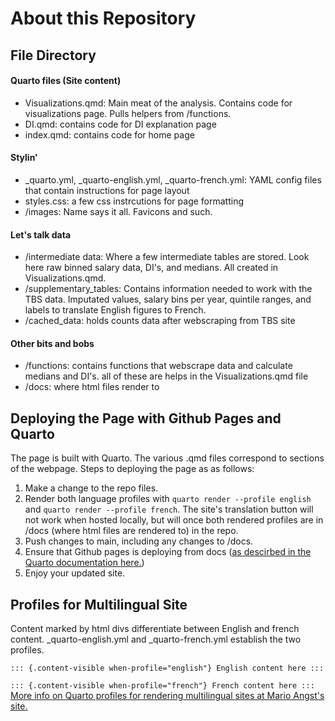 # About this Repository

## File Directory 

#### Quarto files (Site content)
* Visualizations.qmd: Main meat of the analysis. Contains code for visualizations page. Pulls helpers from /functions. 
* DI.qmd: contains code for DI explanation page 
* index.qmd: contains code for home page

#### Stylin'
* _quarto.yml, _quarto-english.yml, _quarto-french.yml: YAML config files that contain instructions for page layout
* styles.css: a few css instrcutions for page formatting 
* /images: Name says it all. Favicons and such. 


#### Let's talk data 
* /intermediate data: Where a few intermediate tables are stored. Look here raw binned salary data, DI's, and medians. All created in Visualizations.qmd. 
* /supplementary_tables: Contains information needed to work with the TBS data. Imputated values, salary bins per year, quintile ranges, and labels to translate English figures to French. 
* /cached_data: holds counts data after webscraping from TBS site

#### Other bits and bobs
* /functions: contains functions that webscrape data and calculate medians and DI's. all of these are helps in the Visualizations.qmd file
* /docs: where html files render to


## Deploying the Page with Github Pages and Quarto 

The page is built with Quarto. The various .qmd files correspond to sections of the webpage. Steps to deploying the page as as follows: 

1. Make a change to the repo files.
2. Render both language profiles with `quarto render --profile english` and `quarto render --profile french`. The site's translation button will not work when hosted locally, but will once both rendered profiles are in /docs (where html files are rendered to) in the repo. 
3. Push changes to main, including any changes to /docs. 
4. Ensure that Github pages is deploying from docs ([as descirbed in the Quarto documentation here.](https://quarto.org/docs/publishing/github-pages.html#render-to-docs))
5. Enjoy your updated site. 


## Profiles for Multilingual Site

Content marked by html divs differentiate between English and french content. _quarto-english.yml and _quarto-french.yml establish the two profiles. 

`::: {.content-visible when-profile="english"}
English content here
:::
`

`::: {.content-visible when-profile="french"}
French content here
:::
`
[More info on Quarto profiles for rendering multilingual sites at Mario Angst's site.](https://quarto-dev.marioangst.com/en/blog/posts/multi-language-quarto/)